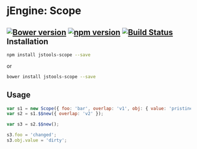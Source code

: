 jEngine: Scope
================
[![Bower version](https://badge.fury.io/bo/jstools-scope.svg)](http://badge.fury.io/bo/jstools-scope)
[![npm version](https://badge.fury.io/js/jstools-scope.svg)](http://badge.fury.io/js/jstools-scope)
[![Build Status](https://travis-ci.org/jstools/scope.svg?branch=master)](https://travis-ci.org/jstools/scope)
Installation
------------
```.sh
npm install jstools-scope --save
```
  or
```.sh
bower install jstools-scope --save
```
Usage
-----
```.js
var s1 = new Scope({ foo: 'bar', overlap: 'v1', obj: { value: 'pristine' } });
var s2 = s1.$$new({ overlap: 'v2' });

var s3 = s2.$$new();

s3.foo = 'changed';
s3.obj.value = 'dirty';
```
